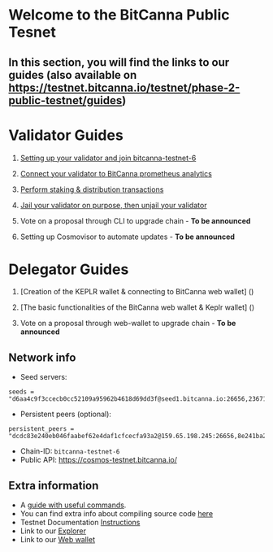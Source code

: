 # Welcome to the BitCanna Public Tesnet

## In this section, you will find the links to our guides (also available on https://testnet.bitcanna.io/testnet/phase-2-public-testnet/guides)

# Validator Guides

1. [Setting up your validator and join bitcanna-testnet-6](https://github.com/BitCannaGlobal/testnet-bcna-cosmos/blob/main/instructions/public-testnet/validator-guides/task1.md)

2. [Connect your validator to BitCanna prometheus analytics](https://github.com/BitCannaGlobal/testnet-bcna-cosmos/blob/main/instructions/public-testnet/validator-guides/task2.md) 

3. [Perform staking & distribution transactions](https://github.com/BitCannaGlobal/testnet-bcna-cosmos/blob/main/instructions/public-testnet/validator-guides/task3.md)

4. [Jail your validator on purpose, then unjail your validator](https://github.com/BitCannaGlobal/testnet-bcna-cosmos/blob/main/instructions/public-testnet/validator-guides/task4.md)

5. Vote on a proposal through CLI to upgrade chain - **To be announced**

6. Setting up Cosmovisor to automate updates - **To be announced**

# Delegator Guides

1. [Creation of the KEPLR wallet & connecting to BitCanna web wallet] ()

2. [The basic functionalities of the BitCanna web wallet & Keplr wallet] ()

3. Vote on a proposal through web-wallet to upgrade chain - **To be announced**

## Network info
* Seed servers: 
```
seeds = "d6aa4c9f3ccecb0cc52109a95962b4618d69dd3f@seed1.bitcanna.io:26656,23671067d0fd40aec523290585c7d8e91034a771@seed2.bitcanna.io:26656,d6aa4c9f3ccecb0cc52109a95962b4618d69dd3f@seed1.bitcanna.io:26656,23671067d0fd40aec523290585c7d8e91034a771@seed2.bitcanna.io:26656"
```
* Persistent peers (optional): 
```
persistent_peers = "dcdc83e240eb046faabef62e4daf1cfcecfa93a2@159.65.198.245:26656,8e241ba2e8db2e83bb5d80473b4fd4d901043dda@178.128.247.173:26656"
``` 
* Chain-ID: `bitcanna-testnet-6`
* Public API: https://cosmos-testnet.bitcanna.io/

## Extra information

* A [guide with useful commands](https://github.com/BitCannaGlobal/testnet-bcna-cosmos/blob/main/instructions/public-testnet/validator-guides/useful.md).
* You can find extra info about compiling source code [here](https://github.com/BitCannaGlobal/testnet-bcna-cosmos)
* Testnet Documentation [Instructions](https://testnet.bitcanna.io/testnet/phase-2-public-testnet)
* Link to our [Explorer](https://testnet-explorer.bitcanna.io/)
* Link to our [Web wallet](https://testnet-wallet.bitcanna.io/)
